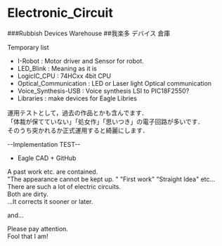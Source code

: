 Electronic_Circuit
==================

###Rubbish Devices Warehouse
##我楽多 デバイス 倉庫

Temporary list
 * I-Robot                : Motor driver and Sensor for robot.
 * LED_Blink              : Meaning as it is
 * LogicIC_CPU            : 74HCxx 4bit CPU
 * Optical_Communication  : LED or Laser light Optical communication
 * Voice_Synthesis-USB    : Voice synthesis LSI to PIC18F2550?
 * Libraries              : make devices for Eagle Libries

運用テストとして，過去の作品とかも含んでます．  
「体裁が保てていない」「処女作」「思いつき」の電子回路が多いです．  
そのうち突かれるか正式運用すると綺麗にします．  

--Implementation TEST--  
 * Eagle CAD + GitHub

A past work etc. are contained.  
"The appearance cannot be kept up. " "First work" "Straight Idea" etc...  
There are such a lot of electric circuits.   
Both are dirty.  
…It corrects it sooner or later.  

and... 

Please pay attention.   
Fool that I am!  
